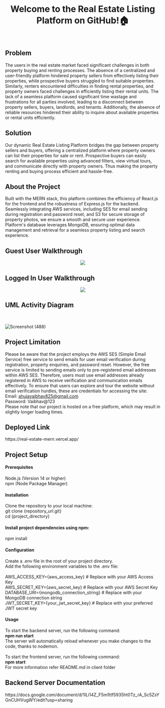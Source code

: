 <h1 align="center">Welcome to the Real Estate Listing Platform on GitHub!🏠</h1>
<br/>
<h2>Problem</h2>
The users in the real estate market faced significant challenges in both property buying and renting processes. The absence of a centralized and user-friendly platform hindered property sellers from effectively listing their properties, while prospective buyers struggled to find suitable properties. Similarly, renters encountered difficulties in finding rental properties, and property owners faced challenges in efficiently listing their rental units.
The lack of a seamless platform caused significant time wastage and frustrations for all parties involved, leading to a disconnect between property sellers, buyers, landlords, and tenants. Additionally, the absence of reliable resources hindered their ability to inquire about available properties or rental units efficiently.<br>
<h2>Solution</h2>
Our dynamic Real Estate Listing Platform bridges the gap between property sellers and buyers, offering a centralized platform where property owners can list their properties for sale or rent. Prospective buyers can easily search for available properties using advanced filters, view virtual tours, and communicate directly with property owners. Thus making the property renting and buying process efficient and hassle-free.
<h2>About the Project</h2>
Built with the MERN stack, this platform combines the efficiency of React.js for the frontend and the robustness of Express.js for the backend. Seamlessly integrating AWS services, including SES for email sending during registration and password reset, and S3 for secure storage of property photos, we ensure a smooth and secure user experience. Platform's database leverages MongoDB, ensuring optimal data management and retrieval for a seamless property listing and search experience.
<h2>Guest User Walkthrough</h2>
<p align="center"> 
  <img src="https://github.com/vaibhav5140/Real-estate-MERN/assets/85643531/fa63294e-0df4-453a-be0b-6d8bb8eb1854"/>
 </p> 

<h2>Logged In User Walkthrough</h2>
<p align="center"> 
  <img src="https://github.com/vaibhav5140/Real-estate-MERN/assets/85643531/87224039-f44b-4aa1-a791-72b8d18314e7"/>
 </p> 
<h2>UML Activity Diagram</h2><br>

![Screenshot (488)](https://github.com/vaibhav5140/Real-estate-MERN/assets/85643531/f7f3b0e2-9af0-4fbd-84da-5cab3a2df02c)

<h2>Project Limitation</h2>

Please be aware that the project employs the AWS SES (Simple Email Service) free service to send emails for user email verification during registration, property enquiries, and password reset. However, the free service is limited to sending emails only to pre-registered email addresses within AWS SES. Therefore, users must use email addresses already registered in AWS to receive verification and communication emails effectively.
To ensure that users can explore and tour the website without email verification hurdles, these are credentials for accessing the site:
<br>
Email: ahujavaibhav825@gmail.com<br>
Password: Vaibhav@123<br>
Please note that our project is hosted on a free platform, which may result in slightly longer loading times.
<h2>Deployed Link</h2>
https://real-estate-mern.vercel.app/


<h2>Project Setup</h2>

<h4>Prerequisites</h4>
Node.js (Version 14 or higher)<br>
npm (Node Package Manager)
<h4>Installation</h4>
Clone the repository to your local machine:<br>
git clone {repository_url.git} <br>
cd {project_directory}
<h4>Install project dependencies using npm:</h4>
npm install
<h4>Configuration</h4>
Create a .env file in the root of your project directory.<br>
Add the following environment variables to the .env file:<br><br>
AWS_ACCESS_KEY={aws_access_key} # Replace with your AWS Access Key<br>
AWS_SECRET_KEY={aws_secret_key} # Replace with your AWS Secret Key<br>
DATABASE_URI={mongodb_connection_string} # Replace with your MongoDB connection string<br>
JWT_SECRET_KEY={your_jwt_secret_key} # Replace with your preferred JWT secret key<br>
<h4>Usage</h4>
To start the backend server, run the following command:<br>
<strong>npm run start</strong><br>
The server will automatically reload whenever you make changes to the code, thanks to nodemon.
<br><br>
To start the frontend server, run the following command:<br>
<strong> npm start </strong><br>
For more information refer README.md in client folder

<h2>Backend Server Documentation</h2>
https://docs.google.com/document/d/1lLi14Z_F5m1ttf5935ht0Tz_rA_Sc5ZsYGnCUHVugWY/edit?usp=sharing


